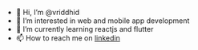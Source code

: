 - 👋 Hi, I’m @vriddhid
- 👀 I’m interested in web and mobile app development
- 🌱 I’m currently learning reactjs and flutter
- 📫 How to reach me on [linkedin](https://www.linkedin.com/in/vriddhid/)

<!---
vriddhid/vriddhid is a ✨ special ✨ repository because its `README.md` (this file) appears on your GitHub profile.
You can click the Preview link to take a look at your changes.
--->
